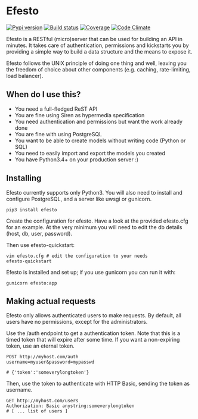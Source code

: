 # Efesto
[![Pypi version](https://img.shields.io/pypi/v/efesto.svg?maxAge=3600&style=flat-square)](https://pypi.python.org/pypi/efesto)
[![Build status](https://img.shields.io/travis/Vesuvium/efesto.svg?maxAge=3600&style=flat-square)](https://travis-ci.org/Vesuvium/efesto)
[![Coverage](https://img.shields.io/codeclimate/coverage/github/Vesuvium/efesto.svg?maxAge=3600&style=flat-square)](https://codeclimate.com/github/Vesuvium/efesto)
[![Code Climate](https://img.shields.io/codeclimate/github/Vesuvium/efesto.svg?maxAge=3600&style=flat-square)](https://codeclimate.com/github/Vesuvium/efesto)

Efesto is a RESTful (micro)server that can be used for building an API in
minutes. It takes care of authentication, permissions and kickstarts you by
providing a simple way to build a data structure and the means to expose it.

Efesto follows the UNIX principle of doing one thing and well, leaving you the
freedom of choice about other components (e.g. caching, rate-limiting,
load balancer).

## When do I use this?

* You need a full-fledged ReST API
* You are fine using Siren as hypermedia specification
* You need authentication and permissions but want the work already done
* You are fine with using PostgreSQL
* You want to be able to create models without writing code (Python or SQL)
* You need to easily import and export the models you created
* You have Python3.4+ on your production server :)


## Installing

Efesto currently supports only Python3. You will also need to install and
configure PostgreSQL, and a server like uwsgi or gunicorn.

```
pip3 install efesto
```

Create the configuration for efesto. Have a look at the provided efesto.cfg
for an example.
At the very minimum you will need to edit the db details (host, db, user,
password).

Then use efesto-quickstart:

```
vim efesto.cfg # edit the configuration to your needs
efesto-quickstart
```

Efesto is installed and set up; if you use gunicorn you can run it with:

```
gunicorn efesto:app
```

## Making actual requests

Efesto only allows authenticated users to make requests. By default, all users
have no permissions, except for the administrators.

Use the /auth endpoint to get a authentication token.
Note that this is a timed token that will expire after some time. If you want
a non-expiring token, use an eternal token.

```
POST http://myhost.com/auth
username=myuser&password=mypasswd

# {'token':'someverylongtoken'}
```

Then, use the token to authenticate with HTTP Basic, sending the token as
username.

```
GET http://myhost.com/users
Authorization: Basic anystring:someverylongtoken
# [ ... list of users ]
```
